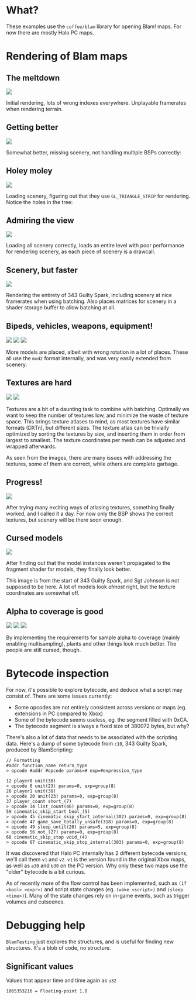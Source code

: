 # What?

These examples use the `coffee/blam` library for opening Blam! maps. For now there are mostly Halo PC maps.

# Rendering of Blam maps

## The meltdown

![](update1.png)

Initial rendering, lots of wrong indexes everywhere. Unplayable framerates when rendering terrain.

## Getting better

![](update2.png)

Somewhat better, missing scenery, not handling multiple BSPs correctly:

## Holey moley

![](update3.png)

Loading scenery, figuring out that they use `GL_TRIANGLE_STRIP` for rendering. Notice the holes in the tree:

## Admiring the view

![](update4.png)

Loading all scenery correctly, loads an entire level with poor performance for rendering scenery, as each piece of scenery is a drawcall.

## Scenery, but faster

![](update5.png)

Rendering the entirety of 343 Guilty Spark, including scenery at nice framerates when using batching.
Also places matrices for scenery in a shader storage buffer to allow batching at all.

## Bipeds, vehicles, weapons, equipment!

![](update6.png)
![](update7-1.png)
![](update7-2.png)

More models are placed, albeit with wrong rotation in a lot of places. These all use the `mod2` format internally,
 and was very easily extended from scenery.
 
## Textures are hard

![](update8-1.png)
![](update8-2.png)

Textures are a bit of a daunting task to combine with batching. Optimally we
 want to keep the number of textures low, and minimize the waste of texture space.
This brings texture atlases to mind, as most textures have similar formats (DXTn),
 but different sizes.
The texture atlas can be trivially optimized by sorting the textures by size,
 and inserting them in order from largest to smallest.
The texture coordinates per mesh can be adjusted and wrapped afterwards.

As seen from the images, there are many issues with addressing the textures,
 some of them are correct, while others are complete garbage.

## Progress!

![](update9.png)

After trying many exciting ways of atlasing textures, something finally worked,
 and I called it a day. For now only the BSP shows the correct textures,
 but scenery will be there soon enough.

## Cursed models

![](update10.png)

After finding out that the model instances weren't propagated to the fragment
 shader for models, they finally look better.

This image is from the start of 343 Guilty Spark, and Sgt Johnson is
 not supposed to be here. A lot of models look *almost* right, but the
 texture coordinates are somewhat off.

## Alpha to coverage is good

![](update11-1.png)
![](update11-2.png)
![](update11-3.png)

By implementing the requirements for sample alpha to coverage
 (mainly enabling multisampling), plants and other things look much better.
The people are still cursed, though.

# Bytecode inspection

For now, it's possible to explore bytecode, and deduce what a script may consist of.
There are some issues currently:

 - Some opcodes are not entirely consistent across versions or maps (eg. extensions in PC compared to Xbox)
 - Some of the bytecode seems useless, eg. the segment filled with 0xCA.
 - The bytecode segment is always a fixed size of 380072 bytes, but why?

There's also a lot of data that needs to be associated with the scripting data.
Here's a dump of some bytecode from `c10`, 343 Guilty Spark, produced by BlamScripting:


    // Formatting
    #addr function_name return_type
    > opcode #addr #opcode params=# exp=#expression_type

    12 player0 unit(38)
    > opcode 6 unit(23) params=0, exp=group(8)
    26 player1 unit(38)
    > opcode 20 unit(23) params=0, exp=group(8)
    37 player_count short_(7)
    > opcode 34 list_count(46) params=0, exp=group(8)
    59 cinematic_skip_start bool_(5)
    > opcode 45 cinematic_skip_start_internal(302) params=0, exp=group(8)
    > opcode 47 game_save_totally_unsafe(318) params=0, exp=group(8)
    > opcode 49 sleep_until(20) params=5, exp=group(8)
    > opcode 56 not_(27) params=0, exp=group(8)
    68 cinematic_skip_stop void_(4)
    > opcode 67 cinematic_skip_stop_internal(303) params=0, exp=group(8)


It was discovered that Halo PC internally has 2 different bytecode versions, we'll call them `v1` and `v2`. 
`v1` is the version found in the original Xbox maps, as well as `a30` and `b30` on the PC version. Why only these
 two maps use the "older" bytecode is a bit curious.
 
As of recently more of the flow control has been implemented, such as `(if <bool> <expr>)`
 and script state changes (eg. `(wake <script>)` and `(sleep <time>)`).
Many of the state changes rely on in-game events, such as trigger volumes and cutscenes.

# Debugging help

`BlamTesting` just explores the structures, and is useful for finding new structures. It's a blob of code, no structure.

## Significant values

Values that appear time and time again as `u32`

    1065353216 = Floating-point 1.0
